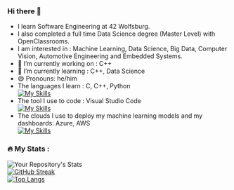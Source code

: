 ### Hi there 👋

- I learn Software Engineering at 42 Wolfsburg. <br>
- I also completed a full time Data Science degree (Master Level) with OpenClassrooms. <br>
- I am interested in : Machine Learning, Data Science, Big Data, Computer Vision, Automotive Engineering and Embedded Systems.<br>
- 🔭 I’m currently working on : C++
- 🌱 I’m currently learning : C++, Data Science
- 😄 Pronouns: he/him
- The languages I learn : C, C++, Python <br>
  [![My Skills](https://skillicons.dev/icons?i=c,cpp,python)](https://skillicons.dev)<br>
- The tool I use to code : Visual Studio Code<br>
  [![My Skills](https://skillicons.dev/icons?i=vscode)](https://skillicons.dev)
- The clouds I use to deploy my machine learning models and my dashboards: Azure, AWS<br>
  [![My Skills](https://skillicons.dev/icons?i=azure,aws)](https://skillicons.dev)
 

### :fire: My Stats :
![Your Repository's Stats](https://github-readme-stats.vercel.app/api?username=mochan42&show_icons=true)<br>
[![GitHub Streak](http://github-readme-streak-stats.herokuapp.com?user=mochan42&theme=dark&background=000000)](https://git.io/streak-stats)<br>
[![Top Langs](https://github-readme-stats.vercel.app/api/top-langs/?username=mochan42&layout=compact&theme=vision-friendly-dark)](https://github.com/anuraghazra/github-readme-stats)

<!--
**mochan42/mochan42** is a ✨ _special_ ✨ repository because its `README.md` (this file) appears on your GitHub profile.

Here are some ideas to get you started:

- 🔭 I’m currently working on ...
- 🌱 I’m currently learning ...
- 👯 I’m looking to collaborate on ...
- 🤔 I’m looking for help with ...
- 💬 Ask me about ...
- 📫 How to reach me: ...
- 😄 Pronouns: ...
- ⚡ Fun fact: ...
-->
